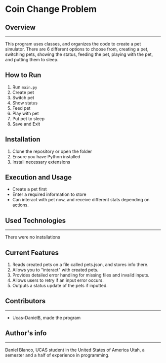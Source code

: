 # Coin Change Problem

## Overview
---
This program uses classes, and organizes the code to create a pet simulator. There are 6 different options to choose from, creating a pet, switching pets, showing the status, feeding the pet, playing with the pet, and putting them to sleep.

## How to Run
1. Run `main.py`
2. Create pet
3. Switch pet
4. Show status
5. Feed pet
6. Play with pet
7. Put pet to sleep
8. Save and Exit

## Installation
1. Clone the repository or open the folder
2. Ensure you have Python installed
3. Install necessary extensions

## Execution and Usage
- Create a pet first
- Enter a required information to store
- Can interact with pet now, and receive different stats depending on actions.

## Used Technologies
---
There were no installations

## Current Features
1. Reads created pets on a file called pets.json, and stores info there.
2. Allows you to "interact" with created pets.
3. Provides detailed error handling for missing files and invalid inputs.
4. Allows users to retry if an input error occurs.
5. Outputs a status update of the pets if inputted.

## Contributors
---
+ Ucas-DanielB, made the program

## Author's info 
---
Daniel Blanco, UCAS student in the United States of America Utah, a semester and a half of experience in programming.
